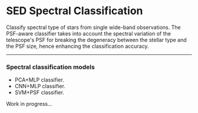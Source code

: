 # SED Spectral Classification

Classify spectral type of stars from single wide-band observations. 
The PSF-aware classifier takes into account the spectral variation of the telescope's PSF for breaking the degeneracy between the stellar type and the PSF size, hence enhancing the classification accuracy. 

---
### Spectral classification models
- PCA+MLP classifier.
- CNN+MLP classifier.
- SVM+PSF classifier. 

Work in progress...